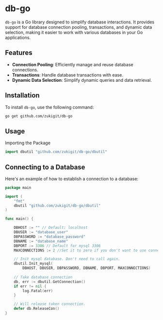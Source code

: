 # db-go

`db-go` is a Go library designed to simplify database interactions. It provides support for database connection pooling, transactions, and dynamic data selection, making it easier to work with various databases in your Go applications.

## Features

- **Connection Pooling**: Efficiently manage and reuse database connections.
- **Transactions**: Handle database transactions with ease.
- **Dynamic Data Selection**: Simplify dynamic queries and data retrieval.

## Installation

To install `db-go`, use the following command:

```bash
go get github.com/zukigit/db-go
```

## Usage

Importing the Package

```go
import dbutil "github.com/zukigit/db-go/dbutil"
```

## Connecting to a Database

Here's an example of how to establish a connection to a database:

```go
package main

import (
    "fmt"
    dbutil "github.com/zukigit/db-go/dbutil"
)

func main() {

	DBHOST := "" // Default: localhost
	DBUSER := "database_user"
	DBPASSWORD := "database_password"
	DBNAME := "database_name"
	DBPORT := 3306 // Default for mysql 3306
    MAXCONNECTIONS := 2 //Set it to zero if you don't want to use connection pool.

    // Init mysql database. Don't need to call again.
	dbutil.Init_mysql(
		DBHOST, DBUSER, DBPASSWORD, DBNAME, DBPORT, MAXCONNECTIONS)
    
    // Take database connection
    db, err := dbutil.GetConnection()
	if err != nil {
        log.Fatal(err)
	}

    // Will release taken connection.
    defer db.ReleaseCon()
}
```